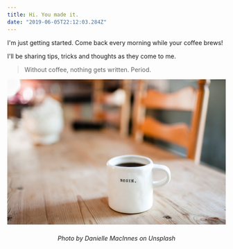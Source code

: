 ```yaml
---
title: Hi. You made it.
date: "2019-06-05T22:12:03.284Z"
---
```


I'm just getting started. Come back every morning while your coffee brews!

I'll be sharing tips, tricks and thoughts as they come to me.

> Without coffee, nothing gets written. Period.


![Chinese Salty Egg](./coffee.jpg) 
<center>
<h6>Photo by Danielle MacInnes on Unsplash<h6>
</center>


